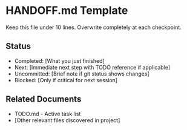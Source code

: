 # HANDOFF.md Template

Keep this file under 10 lines. Overwrite completely at each checkpoint.

## Status
- Completed: [What you just finished]
- Next: [Immediate next step with TODO reference if applicable]
- Uncommitted: [Brief note if git status shows changes]
- Blocked: [Only if critical for next session]

## Related Documents
- TODO.md - Active task list
- [Other relevant files discovered in project]
